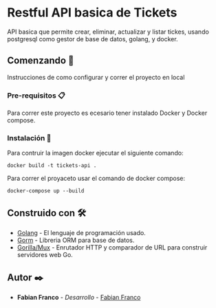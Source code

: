 # Restful API basica de Tickets

API basica que permite crear, eliminar, actualizar y listar tickes, usando postgresql como gestor de base de datos, golang, y docker.

## Comenzando 🚀

Instrucciones de como configurar y correr el proyecto en local

### Pre-requisitos 📋

Para correr este proyecto es ecesario tener instalado Docker y Docker compose.

### Instalación 🔧

Para contruir la imagen docker ejecutar el siguiente comando:

```
docker build -t tickets-api . 
```

Para correr el proyaceto usar el comando de docker compose:

```
docker-compose up --build
```

## Construido con 🛠️

* [Golang](https://golang.org/) - El lenguaje de programación usado.
* [Gorm](https://gorm.io/) - Libreria ORM para base de datos.
* [Gorilla/Mux](https://github.com/gorilla/mux) - Enrutador HTTP y comparador de URL para construir servidores web Go.

## Autor ✒️

* **Fabian Franco** - *Desarrollo* - [Fabian Franco](https://github.com/franco762)
